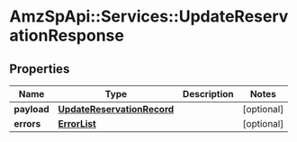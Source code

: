 # AmzSpApi::Services::UpdateReservationResponse

## Properties
Name | Type | Description | Notes
------------ | ------------- | ------------- | -------------
**payload** | [**UpdateReservationRecord**](UpdateReservationRecord.md) |  | [optional] 
**errors** | [**ErrorList**](ErrorList.md) |  | [optional] 

